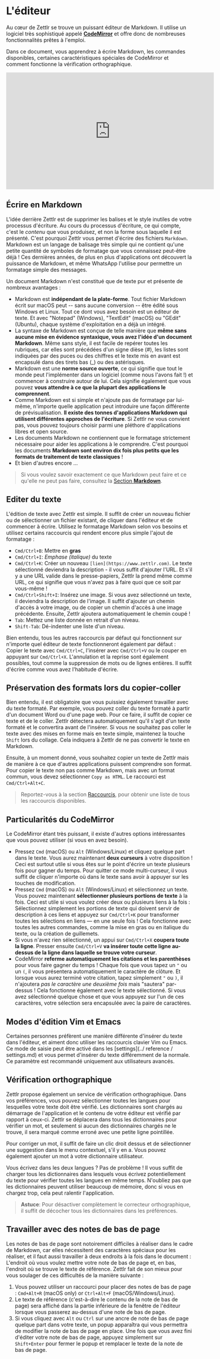 # L'éditeur

Au cœur de Zettlr se trouve un puissant éditeur de Markdown. Il utilise un logiciel très sophistiqué appelé **[CodeMirror](https://codemirror.net/)** et offre donc de nombreuses fonctionnalités prêtes à l'emploi.

Dans ce document, vous apprendrez à écrire Markdown, les commandes disponibles, certaines caractéristiques spéciales de CodeMirror et comment fonctionne la vérification orthographique.

<iframe width="560" height="315" src="https://www.youtube-nocookie.com/embed/gnRMlm3_O5M" frameborder="0" allow="accelerometer; autoplay; encrypted-media; gyroscope; picture-in-picture" allowfullscreen></iframe>

## Écrire en Markdown

L'idée derrière Zettlr est de supprimer les balises et le style inutiles de votre processus d'écriture. Au cours du processus d'écriture, ce qui compte, c'est le _contenu_ que vous produisez, et non la forme sous laquelle il est présenté. 
C'est pourquoi Zettlr vous permet d'écrire des fichiers `Markdown`. Markdown est un langage de balisage très simple qui ne contient qu'une petite quantité de symboles de formatage que vous connaissez peut-être déjà ! Ces dernières années, de plus en plus d'applications ont découvert la puissance de Markdown, et même WhatsApp l'utilise pour permettre un formatage simple des messages.

Un document Markdown n'est constitué que de texte pur et présente de nombreux avantages :

* Markdown est **indépendant de la plate-forme**. Tout fichier Markdown écrit sur macOS peut -- sans aucune conversion -- être édité sous Windows et Linux. Tout ce dont vous avez besoin est un éditeur de texte. Et avec "Notepad" (Windows), "TextEdit" (macOS) ou "GEdit" (Ubuntu), chaque système d'exploitation en a déjà un intégré.
* La syntaxe de Markdown est conçue de telle manière que **même sans aucune mise en évidence syntaxique, vous avez l'idée d'un document Markdown**. Même sans style, il est facile de repérer toutes les rubriques, car elles sont précédées d'un signe dièse (#), les listes sont indiquées par des puces ou des chiffres et le texte mis en avant est encapsulé dans des tirets bas (_) ou des astérisques.
* Markdown est une **norme source ouverte**, ce qui signifie que tout le monde peut l'implémenter dans un logiciel (comme nous l'avons fait !) et commencer à construire autour de lui. Cela signifie également que vous pouvez **vous attendre à ce que la plupart des applications le comprennent**.
* Comme Markdown est si simple et n'ajoute pas de formatage par lui-même, n'importe quelle application peut introduire une façon différente de prévisualisation. **Il existe des tonnes d'applications Markdown qui utilisent différentes approches de l'écriture**. Si Zettlr ne vous convient pas, vous pouvez toujours choisir parmi une pléthore d'applications libres et open source.
* Les documents Markdown ne contiennent que le formatage strictement nécessaire pour aider les applications à le comprendre. C'est pourquoi les documents **Markdown sont environ dix fois plus petits que les formats de traitement de texte classiques** !
* Et bien d'autres encore ...

> Si vous voulez savoir exactement ce que Markdown peut faire et ce qu'elle ne peut pas faire, consultez la [Section **Markdown**](../reference/markdown-basics.md).

## Editer du texte

L'édition de texte avec Zettlr est simple. Il suffit de créer un nouveau fichier ou de sélectionner un fichier existant, de cliquer dans l'éditeur et de commencer à écrire. Utilisez le formatage Markdown selon vos besoins et utilisez certains raccourcis qui rendent encore plus simple l'ajout de formatage :

* `Cmd/Ctrl+B`: Mettre en **gras**
* `Cmd/Ctrl+I`: _Emphase (italique)_ du texte
* `Cmd/Ctrl+K`: Créer un nouveau `[lien](https://www.zettlr.com)`. Le texte sélectionné deviendra la description - il vous suffit d'ajouter l'URL. Et s'il y a une URL valide dans le presse-papiers, Zettlr la prend même comme URL, ce qui signifie que vous n'avez pas à faire quoi que ce soit par vous-même !
* `Cmd/Ctrl+Shift+I`: Insérez une image. Si vous avez sélectionné un texte, il deviendra la description de l'image. Il suffit d'ajouter un chemin d'accès à votre image, ou de copier un chemin d'accès à une image précédente. Ensuite, Zettlr ajoutera automatiquement le chemin coupé !
* `Tab`: Mettez une liste donnée en retrait d'un niveau.
* `Shift-Tab`: Dé-indenter une liste d'un niveau.

Bien entendu, tous les autres raccourcis par défaut qui fonctionnent sur n'importe quel éditeur de texte fonctionneront également par défaut : Copier le texte avec `Cmd/Ctrl+C`, l'insérer avec `Cmd/Ctrl+V` ou le couper en appuyant sur `Cmd/Ctrl+X`. L'annulation et la reprise sont également possibles, tout comme la suppression de mots ou de lignes entières. Il suffit d'écrire comme vous avez l'habitude d'écrire.

## Préservation des formats lors du copier-coller

Bien entendu, il est obligatoire que vous puissiez également travailler avec du texte formaté. Par exemple, vous pouvez coller du texte formaté à partir d'un document Word ou d'une page web. Pour ce faire, il suffit de copier ce texte et de le coller. Zettlr détectera automatiquement qu'il s'agit d'un texte formaté et le convertira avant de l'insérer. Si vous ne souhaitez pas coller le texte avec des mises en forme mais en texte simple, maintenez la touche `Shift` lors du collage. Cela indiquera à Zettlr de ne pas convertir le texte en Markdown.

Ensuite, à un moment donné, vous souhaitez copier un texte de Zettlr mais de manière à ce que d'autres applications puissent comprendre son format. Pour copier le texte non pas comme Markdown, mais avec un format commun, vous devez sélectionner `Copy as HTML`. Le raccourci est `Cmd/Ctrl+Alt+C`.

> Reportez-vous à la section [Raccourcis](../reference/shortcuts.md), pour obtenir une liste de tous les raccourcis disponibles.

## Particularités du CodeMirror

Le CodeMirror étant très puissant, il existe d'autres options intéressantes que vous pouvez utiliser (si vous en avez besoin).

* Pressez `Cmd` (macOS) ou `Alt` (Windows/Linux) et cliquez quelque part dans le texte. Vous aurez maintenant **deux curseurs** à votre disposition ! Ceci est surtout utile si vous êtes sur le point d'écrire un texte plusieurs fois pour gagner du temps. Pour quitter ce mode multi-curseur, il vous suffit de cliquer n'importe où dans le texte sans avoir à appuyer sur les touches de modification.
* Pressez `Cmd` (macOS) ou `Alt` (Windows/Linux) et sélectionnez un texte. Vous pouvez maintenant **sélectionner plusieurs portions de texte** à la fois. Ceci est utile si vous voulez créer deux ou plusieurs liens à la fois : Sélectionnez simplement les portions de texte qui doivent servir de description à ces liens et appuyez sur `Cmd/Ctrl+K` pour transformer toutes les sélections en liens — en une seule fois ! Cela fonctionne avec toutes les autres commandes, comme la mise en gras ou en italique du texte, ou la création de guillemets.
* Si vous n'avez rien sélectionné, un appui sur `Cmd/Ctrl+X` **coupera toute la ligne**. Presser ensuite `Cmd/Ctrl+V` **va insérer toute cette ligne au-dessus de la ligne dans laquelle se trouve votre curseur**.
* CodeMirror **referme automatiquement les citations et les parenthèses** pour vous faire gagner du temps ! Chaque fois que vous tapez un `"` ou un `(`, il vous présentera automatiquement le caractère de clôture. Et lorsque vous aurez terminé votre citation, tapez simplement `"` ou `)`, il n'ajoutera _pas le caractère une deuxième fois_ mais "sautera" par-dessus ! Cela fonctionne également avec le texte sélectionné. Si vous avez sélectionné quelque chose et que vous appuyez sur l'un de ces caractères, votre sélection sera encapsulée avec la paire de caractères.

## Modes d'édition Vim et Emacs

Certaines personnes préfèrent une manière différente d'insérer du texte dans l'éditeur, et aiment donc utiliser les raccourcis clavier Vim ou Emacs. Ce mode de saisie peut être activé dans les [settings](../ reference / settings.md) et vous permet d'insérer du texte différemment de la normale. Ce paramètre est recommandé uniquement aux utilisateurs avancés.

## Vérification orthographique

Zettlr propose également un service de vérification orthographique. Dans vos préférences, vous pouvez sélectionner toutes les langues pour lesquelles votre texte doit être vérifié. Les dictionnaires sont chargés au démarrage de l'application et le contenu de votre éditeur est vérifié par rapport à ceux-ci. Zettlr se déplacera dans tous les dictionnaires pour vérifier un mot, et seulement si aucun des dictionnaires chargés ne le trouve, il sera marqué comme erroné avec une petite ligne pointillée.

Pour corriger un mot, il suffit de faire un clic droit dessus et de sélectionner une suggestion dans le menu contextuel, s'il y en a. Vous pouvez également ajouter un mot à votre dictionnaire utilisateur.

Vous écrivez dans les deux langues ? Pas de problème ! Il vous suffit de charger tous les dictionnaires dans lesquels vous écrivez potentiellement du texte pour vérifier toutes les langues en même temps. N'oubliez pas que les dictionnaires peuvent utiliser beaucoup de mémoire, donc si vous en chargez trop, cela peut ralentir l'application.

> **Astuce**: Pour désactiver complètement le correcteur orthographique, il suffit de décocher tous les dictionnaires dans les préférences.

## Travailler avec des notes de bas de page

Les notes de bas de page sont notoirement difficiles à réaliser dans le cadre de Markdown, car elles nécessitent des caractères spéciaux pour les réaliser, et il faut aussi travailler à deux endroits à la fois dans le document : L'endroit où vous voulez mettre votre note de bas de page et, en bas, l'endroit où se trouve le texte de référence. Zettlr fait de son mieux pour vous soulager de ces difficultés de la manière suivante :

1. Vous pouvez utiliser un raccourci pour placer des notes de bas de page : `Cmd+Alt+R` (macOS only) or `Ctrl+Alt+F` (macOS/Windows/Linux).
2. Le texte de référence (c'est-à-dire le contenu de la note de bas de page) sera affiché dans la partie inférieure de la fenêtre de l'éditeur lorsque vous passerez au-dessus d'une note de bas de page.
3. Si vous cliquez avec `Alt` ou `Ctrl` sur une ancre de note de bas de page quelque part dans votre texte, un popup apparaîtra qui vous permettra de modifier la note de bas de page en place. Une fois que vous avez fini d'éditer votre note de bas de page, appuyez simplement sur `Shift+Enter` pour fermer le popup et remplacer le texte de la note de bas de page.

